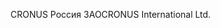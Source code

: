 <span data-ttu-id="47d13-101">CRONUS Россия ЗАО</span><span class="sxs-lookup"><span data-stu-id="47d13-101">CRONUS International Ltd.</span></span>
